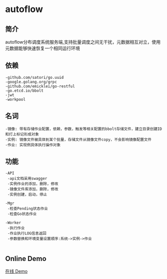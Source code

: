 # autoflow

## 简介

autoflow分布调度系统服务端,支持批量调度之间无干扰，元数据相互对立，使用元数据能够快速恢复一个相同运行环境

## 依赖
```
-github.com/satori/go.uuid
-google.golang.org/grpc
-github.com/emicklei/go-restful
-go.etcd.io/bbolt
-jwt
-workpool

```
## 名词
```
-镜像: 带有存储作业配置，依赖，参数，触发等相关配置的bbolt存储文件，建立目录创建ID和打上标记形成对象
-实例: 镜像文件被具体到某个批量，存储文件从镜像文件copy，不会影响镜像配置文件
-作业: 实现例具体执行操作对象

```
## 功能
```
-API
 -api文档采用swagger
 -实例作业的添加，删除，修改
 -镜像文件库添加，删除，修改
 -实例创建，启动，停止
 
-Mgr
 -检查Pending状态作业
 -检查Go状态作业
 
-Worker
 -执行作业
 -作业执行LOG信息返回
 -参数替换和环境变量设置顺序:系统->实例->作业
 
```

## Online Demo

[在线 Demo](https://122.51.161.53:12300)
